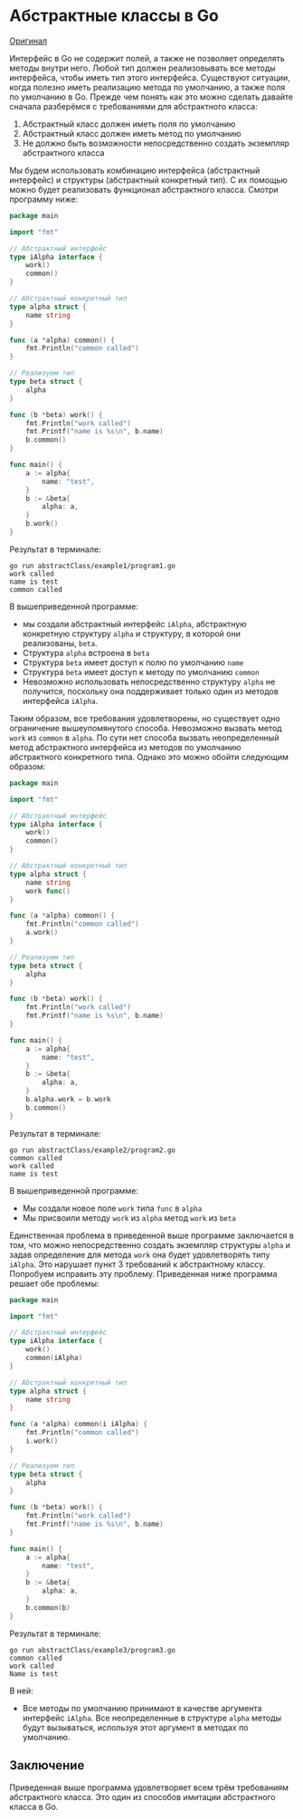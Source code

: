 # Абстрактные классы в Go

[Оригинал](https://golangbyexample.com/go-abstract-class/)

Интерфейс в Go не содержит полей, а также не позволяет определять методы внутри
него. Любой тип должен реализовывать все методы интерфейса, чтобы иметь тип
этого интерфейса. Существуют ситуации, когда полезно иметь реализацию метода по
умолчанию, а также поля по умолчанию в Go. Прежде чем понять как это можно 
сделать давайте сначала разберёмся с требованиями для абстрактного класса:

1. Абстрактный класс должен иметь поля по умолчанию
2. Абстрактный класс должен иметь метод по умолчанию
3. Не должно быть возможности непосредственно создать экземпляр абстрактного 
   класса
   
Мы будем использовать комбинацию интерфейса (абстрактный интерфейс) и структуры
(абстрактный конкретный тип). С их помощью можно будет реализовать функционал 
абстрактного класса. Смотри программу ниже:

```go
package main

import "fmt"

// Абстрактный интерфейс
type iAlpha interface {
    work()
    common()
}

// Абстрактный конкретный тип
type alpha struct {
    name string
}

func (a *alpha) common() {
    fmt.Println("common called")
}

// Реализуем тип
type beta struct {
    alpha
}

func (b *beta) work() {
    fmt.Println("work called")
    fmt.Printf("name is %s\n", b.name)
    b.common()
}

func main() {
    a := alpha{
        name: "test",
    }
    b := &beta{
        alpha: a,
    }
    b.work()
}
```

Результат в терминале:

```shell
go run abstractClass/example1/program1.go 
work called
name is test
common called
```

В вышеприведенной программе:

* мы создали абстрактный интерфейс `iAlpha`, абстрактную конкретную структуру 
  `alpha` и структуру, в которой они реализованы, `beta`.
* Структура `alpha` встроена в `beta`
* Структура `beta` имеет доступ к полю по умолчанию `name`
* Структура `beta` имеет доступ к методу по умолчанию `common`
* Невозможно использовать непосредственно структуру `alpha` не получится, поскольку
  она поддерживает только один из методов интерфейса `iAlpha`.
  
Таким образом, все требования удовлетворены, но существует одно ограничение 
вышеупомянутого способа. Невозможно вызвать метод `work` из `common` в `alpha`.
По сути нет способа вызвать неопределенный метод абстрактного интерфейса из 
методов по умолчанию абстрактного конкретного типа. Однако это можно обойти 
следующим образом:

```go
package main

import "fmt"

// Абстрактный интерфейс
type iAlpha interface {
    work()
    common()
}

// Абстрактный конкретный тип
type alpha struct {
    name string
    work func()
}

func (a *alpha) common() {
    fmt.Println("common called")
    a.work()
}

// Реализуем тип
type beta struct {
    alpha
}

func (b *beta) work() {
    fmt.Println("work called")
    fmt.Printf("name is %s\n", b.name)
}

func main() {
    a := alpha{
        name: "test",
    }
    b := &beta{
        alpha: a,
    }
    b.alpha.work = b.work
    b.common()
}
```

Результат в терминале:

```shell
go run abstractClass/example2/program2.go
common called
work called
name is test
```

В вышеприведенной программе:
* Мы создали новое поле `work` типа `func` в `alpha`
* Мы присвоили методу `work` из `alpha` метод `work` из `beta`

Единственная проблема в приведенной выше программе заключается в том, что можно
непосредственно создать экземпляр структуры `alpha` и задав определение для
метода `work` она будет удовлетворять типу `iAlpha`. Это нарушает пункт 3 требований
к абстрактному классу. Попробуем исправить эту проблему. Приведенная ниже программа
решает обе проблемы:

```go
package main

import "fmt"

// Абстрактный интерфейс
type iAlpha interface {
    work()
    common(iAlpha)
}

// Абстрактный конкретный тип
type alpha struct {
    name string
}

func (a *alpha) common(i iAlpha) {
    fmt.Println("common called")
    i.work()
}

// Реализуем тип
type beta struct {
    alpha
}

func (b *beta) work() {
    fmt.Println("work called")
    fmt.Printf("name is %s\n", b.name)
}

func main() {
    a := alpha{
        name: "test",
    }
    b := &beta{
        alpha: a,
    }
    b.common(b)
}
```

Результат в терминале:

```shell
go run abstractClass/example3/program3.go 
common called
work called
Name is test
```

В ней:

* Все методы по умолчанию принимают в качестве аргумента интерфейс `iAlpha`. Все
  неопределенные в структуре `alpha` методы будут вызываться, используя этот
  аргумент в методах по умолчанию.
  
## Заключение

Приведенная выше программа удовлетворяет всем трём требованиям абстрактного 
класса. Это один из способов имитации абстрактного класса в Go.